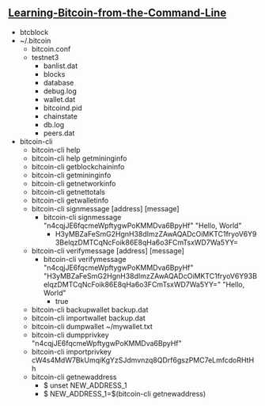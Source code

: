 ## [Learning-Bitcoin-from-the-Command-Line](https://github.com/ChristopherA/Learning-Bitcoin-from-the-Command-Line/)
- btcblock
- ~/.bitcoin
  * bitcoin.conf
  * testnet3
    + banlist.dat
    + blocks
    + database
    + debug.log
    + wallet.dat
    + bitcoind.pid
    + chainstate
    + db.log
    + peers.dat
- bitcoin-cli
  * bitcoin-cli help
  * bitcoin-cli help getmininginfo
  * bitcoin-cli getblockchaininfo
  * bitcoin-cli getmininginfo
  * bitcoin-cli getnetworkinfo
  * bitcoin-cli getnettotals
  * bitcoin-cli getwalletinfo
  * bitcoin-cli signmessage [address] [message]
    + bitcoin-cli signmessage "n4cqjJE6fqcmeWpftygwPoKMMDva6BpyHf" "Hello, World"
      - H3yMBZaFeSmG2HgnH38dImzZAwAQADcOiMKTC1fryoV6Y93BelqzDMTCqNcFoik86E8qHa6o3FCmTsxWD7Wa5YY=
  * bitcoin-cli verifymessage [address] [message]
    + bitcoin-cli verifymessage "n4cqjJE6fqcmeWpftygwPoKMMDva6BpyHf" "H3yMBZaFeSmG2HgnH38dImzZAwAQADcOiMKTC1fryoV6Y93BelqzDMTCqNcFoik86E8qHa6o3FCmTsxWD7Wa5YY=" "Hello, World"
      - true
  * bitcoin-cli backupwallet backup.dat
  * bitcoin-cli importwallet backup.dat
  * bitcoin-cli dumpwallet ~/mywallet.txt
  * bitcoin-cli dumpprivkey "n4cqjJE6fqcmeWpftygwPoKMMDva6BpyHf"
  * bitcoin-cli importprivkey cW4s4MdW7BkUmqiKgYzSJdmvnzq8QDrf6gszPMC7eLmfcdoRHtHh
  * bitcoin-cli getnewaddress
    + $ unset NEW_ADDRESS_1
    + $ NEW_ADDRESS_1=$(bitcoin-cli getnewaddress)
